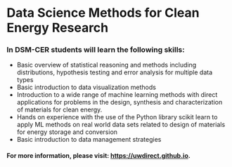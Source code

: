 # Data Science Methods for Clean Energy Research
### In DSM-CER students will learn the following skills:
- Basic overview of statistical reasoning and methods including distributions, hypothesis testing and error analysis for multiple data types
- Basic introduction to data visualization methods
- Introduction to a wide range of machine learning methods with direct applications for problems in the design, synthesis and characterization of materials for clean energy.
- Hands on experience with the use of the Python library scikit learn to apply ML methods on real world data sets related to design of materials for energy storage and conversion
- Basic introduction to data management strategies
#### For more information, please visit: https://uwdirect.github.io.
